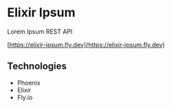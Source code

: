 # Elixir Ipsum
Lorem Ipsum REST API

[https://elixir-ipsum.fly.dev](https://elixir-ipsum.fly.dev)

## Technologies
- Phoenix
- Elixir
- Fly.io
